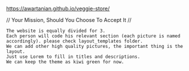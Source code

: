 

https://awartanian.github.io/veggie-store/

// Your Mission, Should You Choose To Accept It //

    The website is equally divided for 3.
    Each person will code his relevant section (each picture is named accordingly). please check layout_templates folder.
    We can add other high quality pictures, the important thing is the layout.
    Just use Lorem to fill in titles and descriptions.
    We can keep the theme as kiwi green for now.

